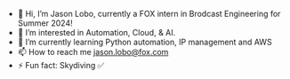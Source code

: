 - 👋 Hi, I’m Jason Lobo, currently a FOX intern in Brodcast Engineering for Summer 2024!
- 👀 I’m interested in Automation, Cloud, & AI.
- 🌱 I’m currently learning Python automation, IP management and AWS 
- 📫 How to reach me jason.lobo@fox.com
- ⚡ Fun fact: Skydiving ✅
